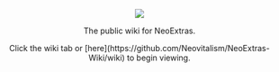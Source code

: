 <p align="center"><img src="images/wim-128.png" /></p>

<p align="center">The public wiki for NeoExtras.</p>

<p align="center">Click the wiki tab or [here](https://github.com/Neovitalism/NeoExtras-Wiki/wiki) to begin viewing.</p>
